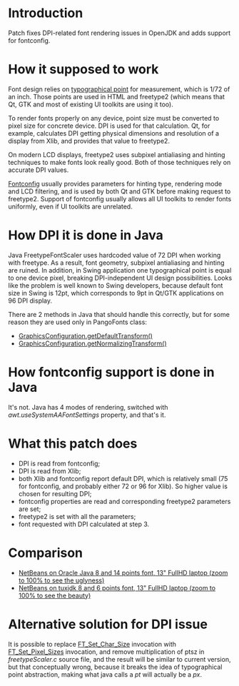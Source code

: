 # Introduction #

Patch fixes DPI-related font rendering issues in OpenJDK and adds support for fontconfig.


# How it supposed to work #

Font design relies on [typographical point](http://en.wikipedia.org/wiki/Point_(typography)) for measurement, which is 1/72 of an inch. Those points are used in HTML and freetype2 (which means that Qt, GTK and most of existing UI toolkits are using it too).

To render fonts properly on any device, point size must be converted to pixel size for concrete device. DPI is used for that calculation. Qt, for example, calculates DPI getting physical dimensions and resolution of a display from Xlib, and provides that value to freetype2.

On modern LCD displays, freetype2 uses subpixel antialiasing and hinting techniques to make fonts look really good. Both of those techniques rely on accurate DPI values.

[Fontconfig](http://en.wikipedia.org/wiki/Fontconfig) usually provides parameters for hinting type, rendering mode and LCD filtering, and is used by both Qt and GTK before making request to freetype2. Support of fontconfig usually allows all UI toolkits to render fonts uniformly, even if UI toolkits are unrelated.

# How DPI it is done in Java #

Java FreetypeFontScaler uses hardcoded value of 72 DPI when working with freetype. As a result, font geometry, subpixel antialiasing and hinting are ruined.
In addition, in Swing application one typographical point is equal to one device pixel, breaking DPI-independent UI design possibilities. Looks like the problem is well known to Swing developers, because default font size in Swing is 12pt, which corresponds to 9pt in Qt/GTK applications on 96 DPI display.

There are 2 methods in Java that should handle this correctly, but for some reason they are used only in PangoFonts class:
  * [GraphicsConfiguration.getDefaultTransform()](http://docs.oracle.com/javase/8/docs/api/java/awt/GraphicsConfiguration.html#getDefaultTransform--)
  * [GraphicsConfiguration.getNormalizingTransform()](http://docs.oracle.com/javase/8/docs/api/java/awt/GraphicsConfiguration.html#getNormalizingTransform--)

# How fontconfig support is done in Java #

It's not. Java has 4 modes of rendering, switched with _awt.useSystemAAFontSettings_ property, and that's it.

# What this patch does #

  * DPI is read from fontconfig;
  * DPI is read from Xlib;
  * both Xlib and fontconfig report default DPI, which is relatively small (75 for fontconfig, and probably either 72 or 96 for Xlib). So higher value is chosen for resulting DPI;
  * fontconfig properties are read and corresponding freetype2 parameters are set;
  * freetype2 is set with all the parameters;
  * font requested with DPI calculated at step 3.

# Comparison #
  * [NetBeans on Oracle Java 8 and 14 points font, 13" FullHD laptop (zoom to 100% to see the uglyness)](https://googledrive.com/host/0B68yuEpDuq6wMTBpazBSTnZKWnM/netbeans_oracle_java_8.png)
  * [NetBeans on tuxjdk 8 and 6 points font, 13" FullHD laptop (zoom to 100% to see the beauty)](https://googledrive.com/host/0B68yuEpDuq6wMTBpazBSTnZKWnM/netbeans_tuxjdk_8.png)

# Alternative solution for DPI issue #

It is possible to replace [FT\_Set\_Char\_Size](https://code.google.com/p/tuxjdk/source/browse/quilt-patches/add-fontconfig-dpi-support.diff#253) invocation with [FT\_Set\_Pixel\_Sizes](http://www.freetype.org/freetype2/docs/reference/ft2-base_interface.html#FT_Set_Pixel_Sizes) invocation, and remove multiplication of ptsz in _freetypeScaler.c_ source file, and the result will be similar to current version, but that conceptually wrong, because it breaks the idea of typographical point abstraction, making what java calls a _pt_ will actually be a _px_.